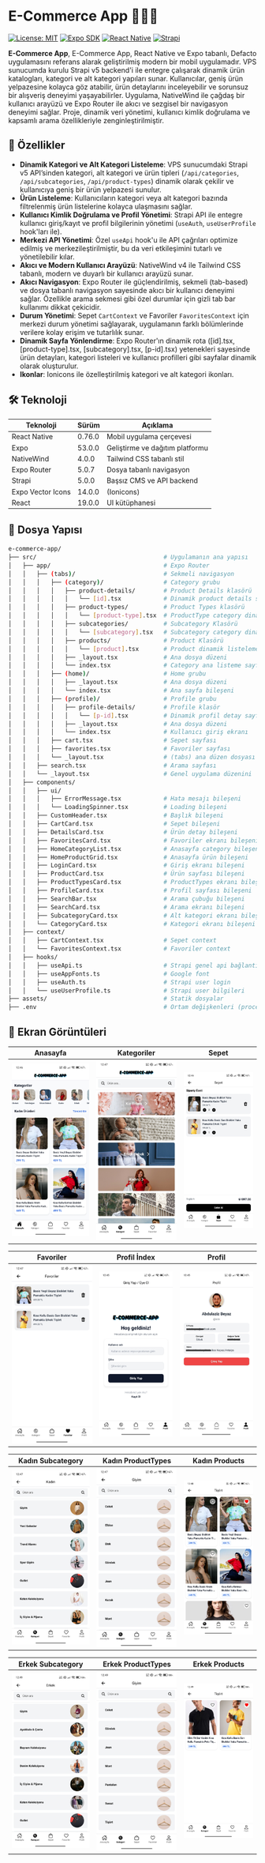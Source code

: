 # E-Commerce App 📱👕👟

[![License: MIT](https://img.shields.io/badge/License-MIT-yellow.svg)](https://opensource.org/licenses/MIT)
[![Expo SDK](https://img.shields.io/badge/Expo%20SDK-53.0.9-blue)](https://expo.dev)
[![React Native](https://img.shields.io/badge/React%20Native-0.76.0-green)](https://reactnative.dev)
[![Strapi](https://img.shields.io/badge/Strapi-5-purple)](https://strapi.io)

**E-Commerce App**, E-Commerce App, React Native ve Expo tabanlı, Defacto uygulamasını referans alarak geliştirilmiş modern bir mobil uygulamadır. VPS sunucumda kurulu Strapi v5 backend'i ile entegre çalışarak dinamik ürün katalogları, kategori ve alt kategori yapıları sunar. Kullanıcılar, geniş ürün yelpazesine kolayca göz atabilir, ürün detaylarını inceleyebilir ve sorunsuz bir alışveriş deneyimi yaşayabilirler. Uygulama, NativeWind ile çağdaş bir kullanıcı arayüzü ve Expo Router ile akıcı ve sezgisel bir navigasyon deneyimi sağlar. Proje, dinamik veri yönetimi, kullanıcı kimlik doğrulama ve kapsamlı arama özellikleriyle zenginleştirilmiştir.

## 🎯 Özellikler

- **Dinamik Kategori ve Alt Kategori Listeleme**: VPS sunucumdaki Strapi v5 API’sinden kategori, alt kategori ve ürün tipleri (`/api/categories`, `/api/subcategories`, `/api/product-types`) dinamik olarak çekilir ve kullanıcıya geniş bir ürün yelpazesi sunulur.
- **Ürün Listeleme**: Kullanıcıların kategori veya alt kategori bazında filtrelenmiş ürün listelerine kolayca ulaşmasını sağlar.
- **Kullanıcı Kimlik Doğrulama ve Profil Yönetimi**: Strapi API ile entegre kullanıcı giriş/kayıt ve profil bilgilerinin yönetimi (`useAuth`, `useUserProfile` hook'ları ile).
- **Merkezi API Yönetimi**: Özel `useApi` hook'u ile API çağrıları optimize edilmiş ve merkezileştirilmiştir, bu da veri etkileşimini tutarlı ve yönetilebilir kılar.
- **Akıcı ve Modern Kullanıcı Arayüzü**: NativeWind v4 ile Tailwind CSS tabanlı, modern ve duyarlı bir kullanıcı arayüzü sunar.
- **Akıcı Navigasyon**: Expo Router ile güçlendirilmiş, sekmeli (tab-based) ve dosya tabanlı navigasyon sayesinde akıcı bir kullanıcı deneyimi sağlar. Özellikle arama sekmesi gibi özel durumlar için gizli tab bar kullanımı dikkat çekicidir.
- **Durum Yönetimi**: Sepet `CartContext` ve Favoriler `FavoritesContext` için merkezi durum yönetimi sağlayarak, uygulamanın farklı bölümlerinde verilere kolay erişim ve tutarlılık sunar.
- **Dinamik Sayfa Yönlendirme**: Expo Router'ın dinamik rota ([id].tsx, [product-type].tsx, [subcategory].tsx, [p-id].tsx) yetenekleri sayesinde ürün detayları, kategori listeleri ve kullanıcı profilleri gibi sayfalar dinamik olarak oluşturulur.
- **Ikonlar**: Ionicons ile özelleştirilmiş kategori ve alt kategori ikonları.

## 🛠️ Teknoloji

| Teknoloji         | Sürüm  | Açıklama                        |
| ----------------- | ------ | ------------------------------- |
| React Native      | 0.76.0 | Mobil uygulama çerçevesi        |
| Expo              | 53.0.0 | Geliştirme ve dağıtım platformu |
| NativeWind        | 4.0.0  | Tailwind CSS tabanlı stil       |
| Expo Router       | 5.0.7  | Dosya tabanlı navigasyon        |
| Strapi            | 5.0.0  | Başsız CMS ve API backend       |
| Expo Vector Icons | 14.0.0 | (Ionicons)                      |
| React             | 19.0.0 | UI kütüphanesi                  |

## 📁 Dosya Yapısı

```bash
e-commerce-app/
├── src/                                    # Uygulamanın ana yapısı
│   ├── app/                                # Expo Router
│   │   ├── (tabs)/                         # Sekmeli navigasyon
│   │   │   ├── (category)/                 # Category grubu
│   │   │   │   ├── product-details/        # Product Details klasörü
│   │   │   │   │   └── [id].tsx            # Dinamik product details sayfası
│   │   │   │   ├── product-types/          # Product Types klasörü
│   │   │   │   │   └── [product-type].tsx  # ProductType category dinamik listeleme sayfası
│   │   │   │   ├── subcategories/          # Subcategory Klasörü
│   │   │   │   │   └── [subcategory].tsx   # Subcategory category dinamik listeleme sayfası
│   │   │   │   ├── products/               # Product Klasörü
│   │   │   │   │   └── [product].tsx       # Product dinamik listeleme sayfası
│   │   │   │   ├── _layout.tsx             # Ana dosya düzeni
│   │   │   │   └── index.tsx               # Category ana listeme sayfası
│   │   │   ├── (home)/                     # Home grubu
│   │   │   │   ├── _layout.tsx             # Ana dosya düzeni
│   │   │   │   └── index.tsx               # Ana sayfa bileşeni
│   │   │   ├── (profile)/                  # Profile grubu
│   │   │   │   ├── profile-details/        # Profile klasör
│   │   │   │   │   └── [p-id].tsx          # Dinamik profil detay sayfası
│   │   │   │   ├── _layout.tsx             # Ana dosya düzeni
│   │   │   │   └── index.tsx               # Kullanıcı giriş ekranı
│   │   │   ├── cart.tsx                    # Sepet sayfası
│   │   │   ├── favorites.tsx               # Favoriler sayfası
│   │   │   └── _layout.tsx                 # (tabs) ana düzen dosyası
│   │   ├── search.tsx                      # Arama sayfası
│   │   └── _layout.tsx                     # Genel uygulama düzenini
│   ├── components/
│   │   ├── ui/
│   │   │   ├── ErrorMessage.tsx            # Hata mesajı bileşeni
│   │   │   └── LoadingSpinner.tsx          # Loading bileşeni
│   │   ├── CustomHeader.tsx                # Başlık bileşeni
│   │   ├── CartCard.tsx                    # Sepet bileşeni
│   │   ├── DetailsCard.tsx                 # Ürün detay bileşeni
│   │   ├── FavoritesCard.tsx               # Favoriler ekranı bileşeni
│   │   ├── HomeCategoryList.tsx            # Anasayfa category bileşeni
│   │   ├── HomeProductGrid.tsx             # Anasayfa ürün bileşeni
│   │   ├── LoginCard.tsx                   # Giriş ekranı bileşeni
│   │   ├── ProductCard.tsx                 # Ürün sayfası bileşeni
│   │   ├── ProductTypesCard.tsx            # ProductTypes ekranı bileşeni
│   │   ├── ProfileCard.tsx                 # Profil sayfası bileşeni
│   │   ├── SearchBar.tsx                   # Arama çubuğu bileşeni
│   │   ├── SearchCard.tsx                  # Arama ekranı bileşeni
│   │   ├── SubcategoryCard.tsx             # Alt kategori ekranı bileşeni
│   │   └── CategoryCard.tsx                # Kategori ekranı bileşeni
│   ├── context/
│   │   ├── CartContext.tsx                 # Sepet context
│   │   └── FavoritesContext.tsx            # Favoriler context
│   ├── hooks/
│   │   ├── useApi.ts                       # Strapi genel api bağlantısı
│   │   ├── useAppFonts.ts                  # Google font
│   │   ├── useAuth.ts                      # Strapi user login
│   │   └── useUserProfile.ts               # Strapi user bilgileri
├── assets/                                 # Statik dosyalar
├── .env                                    # Ortam değişkenleri (process.env.EXPO_PUBLIC_URL)
```

## 📸 Ekran Görüntüleri

| Anasayfa                                                   | Kategoriler                                                   | Sepet                                                   |
| ---------------------------------------------------------- | ------------------------------------------------------------- | ------------------------------------------------------- |
| <img src="./assets/screenshot/Anasayfa.jpg" width="300" /> | <img src="./assets/screenshot/Kategoriler.jpg" width="300" /> | <img src="./assets/screenshot/Sepet.jpg" width="300" /> |

| Favoriler                                                   | Profil İndex                                                   | Profil                                                             |
| ----------------------------------------------------------- | -------------------------------------------------------------- | ------------------------------------------------------------------ |
| <img src="./assets/screenshot/Favoriler.jpg" width="300" /> | <img src="./assets/screenshot/Giris-Ekrani.jpg" width="300" /> | <img src="./assets/screenshot/Kullanici-Ekrani.jpg" width="300" /> |

| Kadın Subcategory                                                   | Kadın ProductTypes                                                   | Kadın Products                                                   |
| ------------------------------------------------------------------- | -------------------------------------------------------------------- | ---------------------------------------------------------------- |
| <img src="./assets/screenshot/Kadin-Subcategory.jpg" width="300" /> | <img src="./assets/screenshot/Kadin-ProductTypes.jpg" width="300" /> | <img src="./assets/screenshot/Kadin-Products.jpg" width="300" /> |

| Erkek Subcategory                                                   | Erkek ProductTypes                                                   | Erkek Products                                                   |
| ------------------------------------------------------------------- | -------------------------------------------------------------------- | ---------------------------------------------------------------- |
| <img src="./assets/screenshot/Erkek-Subcategory.jpg" width="300" /> | <img src="./assets/screenshot/Erkek-ProductTypes.jpg" width="300" /> | <img src="./assets/screenshot/Erkek-Products.jpg" width="300" /> |

